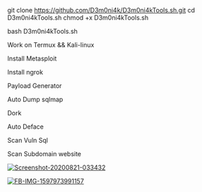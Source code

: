 git clone https://github.com/D3m0ni4k/D3m0ni4kTools.sh.git
cd D3m0ni4kTools.sh
chmod +x D3m0ni4kTools.sh

bash D3m0ni4kTools.sh

Work on Termux && Kali-linux

Install Metasploit

Install ngrok

Payload Generator

Auto Dump sqlmap

Dork

Auto Deface

Scan Vuln Sql

Scan Subdomain website



<a href='https://postimg.cc/G8gbYYkb' target='_blank'><img src='https://i.postimg.cc/G8gbYYkb/Screenshot-20200821-033432.jpg' border='0' alt='Screenshot-20200821-033432'/></a>

<a href='https://postimg.cc/rdYHN9YZ' target='_blank'><img src='https://i.postimg.cc/rdYHN9YZ/FB-IMG-1597973991157.jpg' border='0' alt='FB-IMG-1597973991157'/></a>


